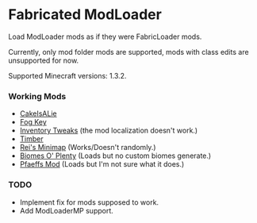 # Fabricated ModLoader

Load ModLoader mods as if they were FabricLoader mods.

Currently, only mod folder mods are supported, mods with class edits are unsupported for now.

Supported Minecraft versions: 1.3.2.

### Working Mods
- [CakeIsALie](https://mcarchive.net/mods/cakeisalie)
- [Fog Key](https://mcarchive.net/mods/fog-key)
- [Inventory Tweaks](https://mcarchive.net/mods/invtweaks) (the mod localization doesn't work.)
- [Timber](https://mcarchive.net/mods/timber)
- [Rei's Minimap](https://mcarchive.net/mods/reiminimap) (Works/Doesn't randomly.)
- [Biomes O' Plenty](https://mcarchive.net/mods/biomes-o-plenty) (Loads but no custom biomes generate.)
- [Pfaeffs Mod](https://mcarchive.net/mods/asdf) (Loads but I'm not sure what it does.)

### TODO
- Implement fix for mods supposed to work.
- Add ModLoaderMP support.